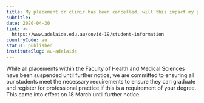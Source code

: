 ```yaml
---
title: My placement or clinic has been cancelled, will this impact my progression or graduation?
subtitle: 
date: 2020-04-30
link: >-
  https://www.adelaide.edu.au/covid-19/student-information
countryCode: au
status: published
instituteSlug: au-adelaide
---
```

While all placements within the Faculty of Health and Medical Sciences have been suspended until further notice, we are committed to ensuring all our students meet the necessary requirements to ensure they can graduate and register for professional practice if this is a requirement of your degree. This came into effect on 18 March until further notice.

